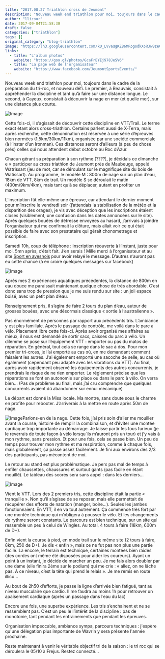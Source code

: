 ```yaml
---
title: "2017.08.27 Triathlon cross de Jeumont"
description: "Nouveau week end triathlon pour moi, toujours dans le cadre de la préparation du tri-roc, et nouveau défi. Le premier, à Beauvais, consistait à appréhender la discipline et tant qu’à faire sur une distance longue. Le second, à Cayeux, consistait à découvrir la nage en mer (et quelle mer), sur une distance plus courte."
author: "llicour"
date: 2017-09-04T21:58:30
draft: false
categories: ["triathlon"]
tags: []
original_category: "blog-triathlon"
image: "https://lh3.googleusercontent.com/kU_LVvaQgKZ86MRogodkXoRJw8zeC-Yy3ZiQO7Z03THAUnFfOHm8bqL2PkqUId5sFhNZ4VA3SwfMyDMV2n8VcnDADMMU3hk7cThAAyVzXM73l38efsM7E8iUYJ3lxeoRGNUMmkMvb9jyO1Nf4WCa46OJ8k3ge61k01gJYzWixhZjwqH61hB2J-BSFjOO5JY4ksIY0kz51cD0eqdZiRFZtBfXNL3fy34nIkeAL5neAXVebt-RskDyHDLTlpBWmYAqUHOgapOwoPJYRqFX1kazC4HeTXE65A87Ce1BUtK_DqEucS3LuUlKSdiARJP0AhglZKPB6koornOilOLjcTIwgf4Yx6dVor1pNQ8NEWH8Itr191R50iYs0QNtT7L4x8nxUY4d6b7ZwAWudCGFHhLVuYPUqiOkLnbNTd4tpnC_teS5Uee6eKfD9RiG0g064X-lvEZ1Th7wccmGJ90BkfzT25iNBDd7i2zoV5IuCVUiXs4ripKmJe0iHZZ-xz_iomqqjUxdhMuNeosPne27y8KL7IoJ9MQcO_Wg4ubO2aL1C0V1jf-ThcmcwtGKvqsPQesVnBQ2lKhmE9wqE4G6OR0rufQfhhYP5ZQwgporiUtP58fRuxPZU2OUnQ=w543-h813-no"
links:
  - title: "L'album photos"
    website: "https://goo.gl/photos/GcaFrEYEj978JeSV6"
  - title: "La page web de l'organisateur"
    website: "https://www.facebook.com/JeumontSportsEvents/"
---
```


Nouveau week end triathlon pour moi, toujours dans le cadre de la préparation du tri-roc, et nouveau défi. Le premier, à Beauvais, consistait à appréhender la discipline et tant qu’à faire sur une distance longue. Le second, à Cayeux, consistait à découvrir la nage en mer (et quelle mer), sur une distance plus courte.

<!--more-->

![Image](https://lh3.googleusercontent.com/MM7yMY4jxrh_NenzVvCYmKwEEUOWC_YHzrIGXVqB8X090sfCPwEavLdpTMzoJ0knOAn6hqfFOf_dRGLst-n4W3VHkamwQ7OUo8clbJkYEbTTJ6btZytXcbIJvsMDrLOBkJWQYr1rXacM2spb4_TfkXSNcVYeQX6dswnsrz-dqAGPMlhQTzUvEJcE9AR0RKOXPNrCjnIu-__lnexTCOh3MEJG2mKmaRdyc8jM6En2kQxnYdoDk3NBY8WKi4cu50R_LBYPdH9tKUkuTFWWijr03-AUVXRyqYNvkfxFVViLZRg7v_DA_SQkYN4Vq29TaM0VoN5paPNKysPilrRhxxl6ZuH-QJUWZJ7rN75Je-vt3Nsmc9P68WyI5H2z4kwkjn3jf2uhukq5hfhMUD9idJX5hIn9E1waoAL-ovVdV1KVkjIl1vpluUt1nsthaXSlNn39pWWF9eIKYeNtkjV28bFGYpD7kM8f-JUf_-36BbidBV7w1F4kz8oejd1VRxnOIfJe9aqZRAuDsGAiEurbFWiRB_cr8Vh3FS2hQzyKPntr2GVfaL9rq7f3c_k9Ftj2cnU-zncZmbOmwAfTPDAh-zN9MMoprgqKrSaRNA8EG7JXdi2Uh3rdpuGG6BEdyaZIN1qx-RzP-1QAXxUQ10Xk8ZxwuPCqo_3kaZ9CSgadLEFX2wiBdxY=w200)

Cette fois-ci, il s’agissait de découvrir cette discipline en VTT/Trail. Le terme exact étant alors cross-triathlon. Certains parlent aussi de X-Terra, mais après recherche, cette dénomination est réservée à une série d’épreuves bien normées (1,5km/30km/11km), organisée par une société commerciale (à l’instar d’un Ironman). Ces distances seront d’ailleurs (à peu de chose près) celles qui nous attendent début octobre au Roc d’Azur.

Chacun gérant sa préparation à son rythme (????), je décidais ce dimanche e » participer au cross triathlon de Jeumont près de Maubeuge, appelé Watrissart (jeu de mot, car se déroulant sur le magnifique site du bois de Watissart). Au programme, le modèle M : 800m de nage sur un plan d’eau, 18km de VTT, 8km de trail. Un modèle S se déroulait le matin (400m/9km/4km), mais tant qu’à se déplacer, autant en profiter un maximum.

L’inscription fût elle-même une épreuve, car attendant le dernier moment pour m’inscrire le vendredi soir (j’attendais la stabilisation de la météo et la disparition des orages), je vis avec déception que les inscriptions étaient closes (visiblement, une confusion dans les dates annoncées sur le site). Après quelques bouées de détresse envoyées au hasard, j’arrivais à joindre l’organisateur qui me confirmait la clôture, mais allait voir ce qui était possible de faire avec son prestataire qui gérait chonometrage et inscription.

Samedi 10h, coup de téléphone : inscription réouverte à l’instant, juste pour moi. 5mn après, c’était fait. J’en serais ! Mille merci à l’organisateur et au site [Sport en avesnois](https://avesnoisensport.wixsite.com/avesnois/blog)&nbsp;pour avoir relayé le message. D’autres n’auront pas eu cette chance (à en croire quelques messages sur facebook)

![Image](https://lh3.googleusercontent.com/ab6G0OhacKjreRHneM2Qqypo4m9V7l-pUDCdw-BZicZfWFhYwd9ph9PltFQej27eFAr8DX1w2GbMWyyibXkm5XHDH205g74mco-6ko_V5OYIdH4ZKIuUslNRfQiL1XC3JMs6SWMrhuJeMZZSP4AlQHRzcQuASg7zu21RZH7ZnCv1qy9ZwGnZjlQaHBlVz4cAznJOMWkopbzBLplTg-XiKYsEISfV00fdCKdXQoyGlPKwykJ_l5x4JVxG02XlRYUydGja_6TUgXOD5NpYX8C7dG1sO5BbqW1OYmDPwk3HedYdc0pOMcUvwTcxAcWh_2uuaiBToEuojjvq3FFwE9buaJ0X5ilG4MKKKp-n-JZNV-4F8Tv21l4t1fMU435mZclAwf23SprNJQTvwbTbZWaEwbKiqodCHLrpK268Z4Fs-_h1ewxABxW-TZKVnvCrkgCo2kdspN8orTHtESZzCvD7RslsAku26ZkG5a46C08c0-SXDC9UJb48_dpRHGJnB7C9bz1LgeGnoeNp8MLupEap14WX00d0KAIAb8Se1qXqe0esl_23MkX05skHKoTjLH7pR3rrD-oXDFf9BsE-587YUKpv_V3mGkuLfb_UMib3n2HSVvXg2zRTuFz0gTp8ZakqvX5Ul9W0JUkbQfnxj9cc89gEOAd72uc7NGP4V6MPVLYD3hQ=w300)

Après mes 2 expériences aquatiques précédentes, la distance de 800m en eau douce me paraissait maintenant quelque chose de très abordable. C’est donc sans trop de pression que je me suis rendu sur site : un joli espace boisé, avec un petit plan d’eau.

Renseignement pris, il s’agira de faire 2 tours du plan d’eau, autour de grosses bouées, avec une désormais classique « sortie à l’australienne ».

Pas énormément de personnes par rapport aux précédents tris. L’ambiance y est plus familiale. Après le passage du contrôle, me voilà dans le parc à vélo. Placement libre cette fois-ci. Après avoir organisé mes affaires au mieux, il nous est demandé de sortir sacs, caisses du parc à vélo. Un dilemme se pose sur l’équipement VTT : emporter ou pas du matos de réparation. En général, tout cela se range dans le sac à dos. Pour mon premier tri-cross, je l’ai emporté au cas où, en me demandant comment faisaient les autres. J’ai également emporté une sacoche de selle, au cas où également (cependant peu adapté avec les vibrations du VTT). Au final, après avoir rapidement observé les équipements des autres concurrents, je prendrais le risque de ne rien emporter. Le règlement précise que les réparations se font en autonomie sur place ou dans le parc à vélo. On verra bien… (Pas de problème au final, mais j’ai cru comprendre que quelques concurrents avaient dû abandonner sur ennui mécanique)

Le départ est donné la Miss locale. Ma montre, sans doute sous le charme en profite pour rebooter. J’arriverais à la mettre en route après 50m de nage.

![Image](https://lh3.googleusercontent.com/WHKYkaOAxoo_zN4A4_Sc-pxyVrQEOOrRBbrlPYiBObnswzjkJLC1pndY9TbUfBY3mkEMDxp4_gBe74wuig8mcRPvx_7woyXV3R5nyZS6Jq9NDFHavE_phnYThXrm6dJGyIIW5XaYBdepoKl7DcsyHEXALj97pJ2ShobGEkQ-ZKkc3ZzauZ-7pqqQgfGirbJL4x3nBi1QXH79ZzL0Qt6EZyr8bbdyGSaPoVmxXW2MvG8inihrYQBuqeDteT0Rf-Hxf3jQQrsiYywgByyEZ4vXNU-YEOhD9e5fsGmHugOfS8NjfXBxNDynkjabUYFDaEKreGMZAYaqDsDcdlayzIjY7aPVWP3FYoizbntX6xPgF1McfzgeI8uxLPab1YOiCOG3X0hjzo3eC-yDjDJm6onFABY3HjHRbB3doeqbQBvxy66qAqpvWtZKU7Di1lWqv4TkIbm6j2ocGnY6Bu3atcDdcRNRPbq2jozfs7hXTh_xPDOjlqu13uxvHRyHfTc1cca42h9prAV5LcyNm7XxXEh0TMUQ5v1UiHRSPVU5hG-PVHuytA_abDWYZsE6zGu7xLxmvATMkpXCsmu2H5NfDyg7_MdWogBamSbS9dnvoPazZ2lZciyZqelJkHUpjv-Co3Fw_774dA9YTrRXbPyothFvEDrZFyVFAg0EcDpu7tOVj6k5Er4=w400)Parlons-en de la nage. Cette fois, j’ai pris soin d’aller me mouiller avant la course, histoire de remplir la combinaison, et d’éviter une montée cardiaque trop importante au démarrage. Je laisse partir les fous furieux (je le reverrais de toute façon à vélo lorsqu’ils m’auront pris un tour) et j’y vais à mon rythme, sans pression. Et pour une fois, cela se passe bien. Un peu de temps pour trouver mon rythme et ma respiration, comme à chaque fois, mais globalement, ça passe assez facilement. Je fini aux environs des 2/3 des participants, pas mécontent de moi.

Le retour au stand est plus problématique. Je pers pas mal de temps à enfiler chaussettes, chaussures et surtout gants (pas facile en étant mouillé). Le tableau des scores sera sans appel : dans les derniers…

![Image](https://lh3.googleusercontent.com/zyPUxr_TetjXEO2hdJMLF-ihgBuNdFbWETXPosUfZkgFSVGDeZPA6ycC5tZtctizkblRAiclRYTFJjKI5DF7D2fPivfydulSeOVozKFNmSb6C9VsyNCFaKOjC32iimhlCi9mneB_XX3-1ya4-i7l_unVlf1DLeGnlqhoRUwK7qwFPq3yAhfziz1FImuE5k6g1wWxL021buOBnNc1oadCqEXEXt2nQf8kr6FrPS_G6NQatRpcA6ZOkUYplB26a1uZl8GGTwuwjUqgfVkeJOUg5EosMdOyjM9epZx26gDADX_Hn9yV-EunQ-5hnl3micp8IiVt0r1v8cvZTBcLQxEZMtkWiRF3Ys0mJ8iua5xNn5LQBrCfn38L1tBCBTIYENOXRq9UrpXbEcn4Kc7ZWyh3U_KkNecY3UJE1ViAoa5Js7TLea0JiA-q4CAz_hpVxjtvqITa0JmwRHqrp0816Qq3l73VLSUZxAnqFJtOnz4Jy-O3QQzSr6SQetpw_uPeCipJC1Q3hDRYPgxASNqNweF1yNMHcXnkHK8gGm-SIGZni_acQXBecPZIKFx_xGzmbjcGv_fYZ98ZoS7a-sG2DHIccMVyFxpKK-0fOhV83AviRUnxW717G5zdXxPYUlXtYOia5MeQs24gpiRajEMJLrQ4QHuu80x6l0fBV5zAd55aCwua_KU=w200)

Vient le VTT. Lors des 2 premiers tris, cette discipline était la partie « tranquille ». Non qu’il s’agisse de se reposer, mais elle permettait de récupérer des efforts de natation (manger, boire…). Seules les jambes fonctionnaient. En VTT, il en va tout autrement. Ça commence très fort par une montée technique qui m’obligera à pousser le vélo. Et les changements de rythme seront constants. Le parcours est bien technique, sur un site qui ressemble un peu à celui de Wingles. Au total, 4 tours à faire (18km, 600m de D+).

Enfin vient la course à pied, en mode trail sur le même site (2 tours à faire, 8km, 250 de D+). Je dis « enfin », mais ce ne fut pas non plus une partie facile. La encore, le terrain est technique, certaines montées bien raides (des cordes ont même été disposées pour aider les coureurs). Ayant un point à un instant, je décide de marcher un peu. Je me fais alors doubler par une dame (elle finira 2ème sur le podium) qui me crie : « allez, on ne lâche pas. A ce niveau, c’est la tête qui prend le relais ». Je me remis en route illico…

Au bout de 2h50 d’efforts, je passe la ligne d’arrivée bien fatigué, tant au niveau musculaire que cardio. Il me faudra au moins 1h pour retrouver un apaisement cardiaque (après un passage dans l’eau du lac)

Encore une fois, une superbe expérience. Les tris s’enchainent et ne se ressemblent pas. C’est un peu le l’intérêt de la discipline : pas de monotonie, tant pendant les entrainements que pendant les épreuves.

Organisation impeccable, ambiance sympa, parcours techniques : j'espère qu'une délegation plus importante de Wavrin y sera présente l'année prochaine.

Reste maintenant à venir le véritable objectif tri de la saison : le tri roc qui se déroulera le 05/10 à Frejus. Restez connecté…

&nbsp;